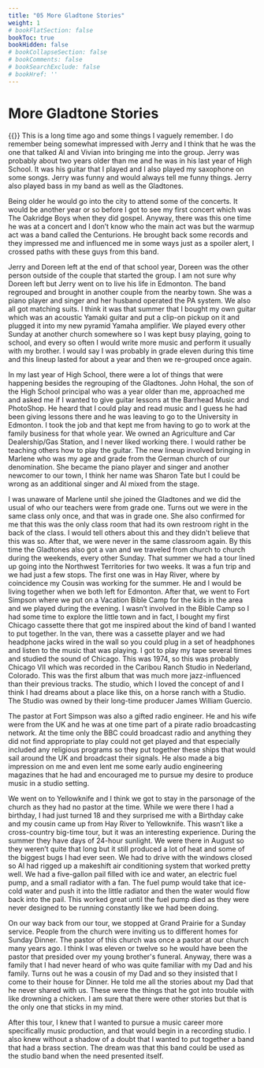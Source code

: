 ```yaml
---
title: "05 More Gladtone Stories"
weight: 1
# bookFlatSection: false
bookToc: true
bookHidden: false
# bookCollapseSection: false
# bookComments: false
# bookSearchExclude: false
# bookHref: ''
---
```

# More Gladtone Stories
{{<picture src="/images/gladTonesg.png"  width="300 px">}}
This is a long time ago and some things I vaguely remember.  I do remember being somewhat impressed with Jerry and I think that he was the one that talked Al and Vivian into bringing me into the group.  Jerry was probably about two years older than me and he was in his last year of High School.  It was his guitar that I played and I also played my saxophone on some songs.  Jerry was funny and would always tell me funny things.  Jerry also played bass in my band as well as the Gladtones.

Being older he would go into the city to attend some of the concerts.  It would be another year or so before I got to see my first concert which was The Oakridge Boys when they did gospel.  Anyway, there was this one time he was at a concert and I don’t know who the main act was but the warmup act was a band called the Centurions.  He brought back some records and they impressed me and influenced me in some ways just as a spoiler alert, I crossed paths with these guys from this band.

Jerry and Doreen left at the end of that school year, Doreen was the other person outside of the couple that started the group.  I am not sure why Doreen left but Jerry went on to live his life in Edmonton.  The band regrouped and brought in another couple from the nearby town.  She was a piano player and singer and her husband operated the PA system.  We also all got matching suits.  I think it was that summer that I bought my own guitar which was an acoustic Yamaki guitar and put a clip-on pickup on it and plugged it into my new pyramid Yamaha amplifier.  We played every other Sunday at another church somewhere so I was kept busy playing, going to school, and every so often I would write more music and perform it usually with my brother.  I would say I was probably in grade eleven during this time and this lineup lasted for about a year and then we re-grouped once again.

In my last year of High School, there were a lot of things that were happening besides the regrouping of the Gladtones.  John Hohal, the son of the High School principal who was a year older than me, approached me and asked me if I wanted to give guitar lessons at the Barrhead Music and PhotoShop.  He heard that I could play and read music and I guess he had been giving lessons there and he was leaving to go to the University in Edmonton.  I took the job and that kept me from having to go to work at the family business for that whole year.  We owned an Agriculture and Car Dealership/Gas Station, and I never liked working there.  I would rather be teaching others how to play the guitar.  The new lineup involved bringing in Marlene who was my age and grade from the German church of our denomination.   She became the piano player and singer and another newcomer to our town, I think her name was Sharon Tate but I could be wrong as an additional singer and Al mixed from the stage.

I was unaware of Marlene until she joined the Gladtones and we did the usual of who our teachers were from grade one.  Turns out we were in the same class only once, and that was in grade one. She also confirmed for me that this was the only class room that had its own restroom right in the back of the class. I would tell others about this and they didn't believe that this was so.  After that, we were never in the same classroom again.  By this time the Gladtones also got a van and we traveled from church to church during the weekends, every other Sunday.  That summer we had a tour lined up going into the Northwest Territories for two weeks.  It was a fun trip and we had just a few stops.  The first one was in Hay River, where by coincidence my Cousin was working for the summer.  He and I would be living together when we both left for Edmonton.  After that, we went to Fort Simpson where we put on a Vacation Bible Camp for the kids in the area and we played during the evening.  I wasn’t involved in the Bible Camp so I had some time to explore the little town and in fact, I bought my first Chicago cassette there that got me inspired about the kind of band I wanted to put together.  In the van, there was a cassette player and we had headphone jacks wired in the wall so you could plug in a set of headphones and listen to the music that was playing.  I got to play my tape several times and studied the sound of Chicago.  This was 1974, so this was probably Chicago VII which was recorded in the Caribou Ranch Studio in Nederland, Colorado.  This was the first album that was much more jazz-influenced than their previous tracks.  The studio, which I loved the concept of and I think I had dreams about a place like this, on a horse ranch with a Studio.  The Studio was owned by their long-time producer James William Guercio.

The pastor at Fort Simpson was also a gifted radio engineer.  He and his wife were from the UK and he was at one time part of a pirate radio broadcasting network.  At the time only the BBC could broadcast radio and anything they did not find appropriate to play could not get played and that especially included any religious programs so they put together these ships that would sail around the UK and broadcast their signals.  He also made a big impression on me and even lent me some early audio engineering magazines that he had and encouraged me to pursue my desire to produce music in a studio setting.

We went on to Yellowknife and I think we got to stay in the parsonage of the church as they had no pastor at the time.  While we were there I had a birthday, I had just turned 18 and they surprised me with a Birthday cake and my cousin came up from Hay River to Yellowknife.  This wasn’t like a cross-country big-time tour, but it was an interesting experience.  During the summer they have days of 24-hour sunlight.  We were there in August so they weren’t quite that long but it still produced a lot of heat and some of the biggest bugs I had ever seen.  We had to drive with the windows closed so Al had rigged up a makeshift air conditioning system that worked pretty well.  We had a five-gallon pail filled with ice and water, an electric fuel pump, and a small radiator with a fan.  The fuel pump would take that ice-cold water and push it into the little radiator and then the water would flow back into the pail.  This worked great until the fuel pump died as they were never designed to be running constantly like we had been doing.

On our way back from our tour, we stopped at Grand Prairie for a Sunday service.  People from the church were inviting us to different homes for Sunday Dinner.  The pastor of this church was once a pastor at our church many years ago.  I think I was eleven or twelve so he would have been the pastor that presided over my young brother's funeral.   Anyway, there was a family that I had never heard of who was quite familiar with my Dad and his family.  Turns out he was a cousin of my Dad and so they insisted that I come to their house for Dinner.  He told me all the stories about my Dad that he never shared with us.  These were the things that he got into trouble with like drowning a chicken.  I am sure that there were other stories but that is the only one that sticks in my mind.

After this tour, I knew that I wanted to pursue a music career more specifically music production, and that would begin in a recording studio.  I also knew without a shadow of a doubt that I wanted to put together a band that had a brass section.  The dream was that this band could be used as the studio band when the need presented itself.